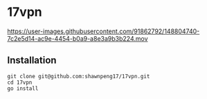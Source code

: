 # 17vpn

https://user-images.githubusercontent.com/91862792/148804740-7c2e5d14-ac9e-4454-b0a9-a8e3a9b3b224.mov

## Installation

```shell
git clone git@github.com:shawnpeng17/17vpn.git
cd 17vpn
go install
```
